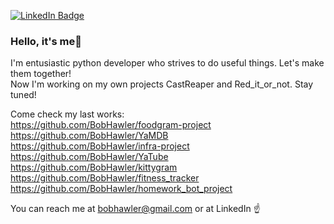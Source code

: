 [![LinkedIn Badge](https://img.shields.io/badge/LinkedIn-Profile-informational?style=flat&logo=linkedin&logoColor=white&color=0D76A8)](https://www.linkedin.com/in/anatolyknv/)

### Hello, it's me👋

I'm entusiastic python developer who strives to do useful things. Let's make them together! \
Now I'm working on my own projects CastReaper and Red_it_or_not. Stay tuned!

Come check my last works: \
https://github.com/BobHawler/foodgram-project \
https://github.com/BobHawler/YaMDB \
https://github.com/BobHawler/infra-project \
https://github.com/BobHawler/YaTube \
https://github.com/BobHawler/kittygram \
https://github.com/BobHawler/fitness_tracker \
https://github.com/BobHawler/homework_bot_project
 
 
You can reach me at bobhawler@gmail.com or at LinkedIn ☝️
